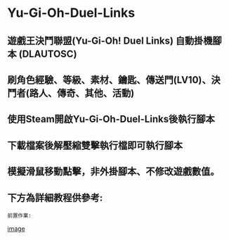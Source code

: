 # Yu-Gi-Oh-Duel-Links
## 遊戲王決鬥聯盟(Yu-Gi-Oh! Duel Links) 自動掛機腳本 (DLAUTOSC)

## 刷角色經驗、等級、素材、鑰匙、傳送門(LV10)、決鬥者(路人、傳奇、其他、活動)

## 使用Steam開啟Yu-Gi-Oh-Duel-Links後執行腳本

## 下載檔案後解壓縮雙擊執行檔即可執行腳本

## 模擬滑鼠移動點擊，非外掛腳本、不修改遊戲數值。

## 下方為詳細教程供參考:

    前置作業:
  [image](https://github.com/user-attachments/assets/21b95e45-9e36-4bb2-91b7-61c5f6d794dd)


